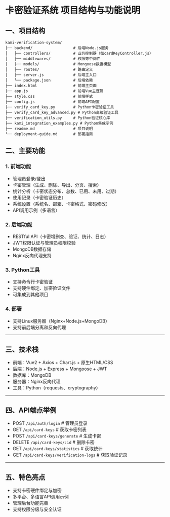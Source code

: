 # 卡密验证系统 项目结构与功能说明

## 一、项目结构

```
kami-verification-system/
├── backend/                  # 后端Node.js服务
│   ├── controllers/          # 业务控制器（如cardKeyController.js）
│   ├── middlewares/          # 权限等中间件
│   ├── models/               # Mongoose数据模型
│   ├── routes/               # 路由定义
│   ├── server.js             # 后端主入口
│   └── package.json          # 后端依赖
├── index.html                # 前端主页面
├── app.js                    # 前端Vue主逻辑
├── style.css                 # 前端样式
├── config.js                 # 前端API配置
├── verify_card_key.py        # Python卡密验证工具
├── verify_card_key_advanced.py # Python高级验证工具
├── verification_utils.py     # Python验证核心库
├── kami_integration_examples.py # Python集成示例
├── readme.md                 # 项目说明
└── deployment-guide.md       # 部署指南
```

## 二、主要功能

### 1. 前端功能
- 管理员登录/登出
- 卡密管理（生成、删除、导出、分页、搜索）
- 统计分析（卡密状态分布、总数、已用、未用、过期）
- 使用记录（卡密验证历史）
- 系统设置（系统名、邮箱、卡密格式、密码修改）
- API调用示例（多语言）

### 2. 后端功能
- RESTful API（卡密增删查、验证、统计、日志）
- JWT权限认证与管理员权限校验
- MongoDB数据存储
- Nginx反向代理支持

### 3. Python工具
- 支持命令行卡密验证
- 支持硬件绑定、加密验证文件
- 可集成到其他项目

### 4. 部署
- 支持Linux服务器（Nginx+Node.js+MongoDB）
- 支持前后端分离和反向代理

---

## 三、技术栈

- 前端：Vue2 + Axios + Chart.js + 原生HTML/CSS
- 后端：Node.js + Express + Mongoose + JWT
- 数据库：MongoDB
- 服务器：Nginx反向代理
- 工具：Python（requests、cryptography）

---

## 四、API端点举例

- POST `/api/auth/login`         # 管理员登录
- GET  `/api/card-keys`          # 获取卡密列表
- POST `/api/card-keys/generate` # 生成卡密
- DELETE `/api/card-keys/:id`    # 删除卡密
- GET  `/api/card-keys/statistics` # 获取统计
- GET  `/api/card-keys/verification-logs` # 获取验证记录

---

## 五、特色亮点

- 支持卡密硬件绑定与加密
- 多平台、多语言API调用示例
- 管理后台功能完善
- 支持权限分级与安全认证 